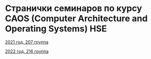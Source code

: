 # Странички семинаров по курсу CAOS (Computer Architecture and Operating Systems) HSE

[2021 год. 207 группа](2021_207)

[2022 год. 216 группа](2022_216)
